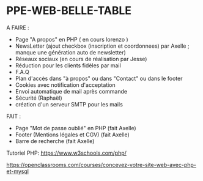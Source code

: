 # PPE-WEB-BELLE-TABLE

A FAIRE :

- Page "A propos" en PHP ( en cours lorenzo )
- NewsLetter (ajout checkbox (inscription et coordonnees) par Axelle ; manque une génération auto de newsletter)
- Réseaux sociaux  (en cours de réalisation par Jesse)
- Réduction pour les clients fidèles par mail
- F.A.Q
- Plan d'accès dans "à propos" ou dans "Contact" ou dans le footer
- Cookies avec notification d'acceptation
- Envoi automatique de mail après commande
- Sécurité (Raphaël)
- création d'un serveur SMTP pour les mails

FAIT :

- Page "Mot de passe oublié" en PHP (fait Axelle)
- Footer (Mentions légales et CGV) (fait Axelle)
- Barre de recherche (fait Axelle)


Tutoriel PHP:
https://www.w3schools.com/php/

https://openclassrooms.com/courses/concevez-votre-site-web-avec-php-et-mysql
